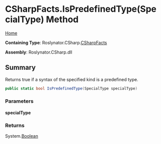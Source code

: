 <a name="_top"></a>

# CSharpFacts\.IsPredefinedType\(SpecialType\) Method

[Home](../../../../README.md#_top)

**Containing Type**: Roslynator\.CSharp\.[CSharpFacts](../README.md#_top)

**Assembly**: Roslynator\.CSharp\.dll

## Summary

Returns true if a syntax of the specified kind is a predefined type\.

```csharp
public static bool IsPredefinedType(SpecialType specialType)
```

### Parameters

#### specialType

### Returns

System\.[Boolean](https://docs.microsoft.com/en-us/dotnet/api/system.boolean)

